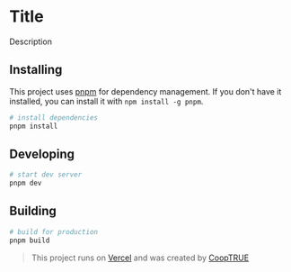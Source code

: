 # Title

Description

## Installing

This project uses [pnpm](https://pnpm.io/) for dependency management. If you don't have it installed, you can install it with `npm install -g pnpm`.

```bash
# install dependencies
pnpm install
```

## Developing

```bash
# start dev server
pnpm dev
```

## Building

```bash
# build for production
pnpm build
```

> This project runs on [Vercel](https://vercel.com/) and was created by [CoopTRUE](https://github.com/CoopTRUE)
